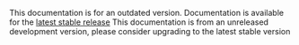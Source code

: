 This documentation is for an outdated version. Documentation is available for the <a href="/stable">latest stable release</a>
This documentation is from an unreleased development version, please consider upgrading to the latest stable version
